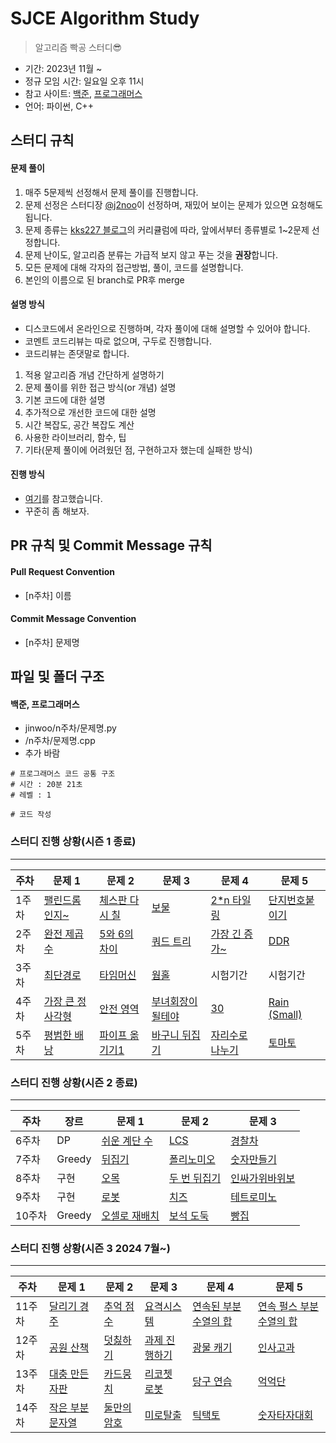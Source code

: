 # SJCE Algorithm Study

> 알고리즘 빡공 스터디😎

- 기간: 2023년 11월 ~
- 정규 모임 시간: 일요일 오후 11시
- 참고 사이트: [백준](https://www.acmicpc.net/), [프로그래머스](https://programmers.co.kr/)
- 언어: 파이썬, C++

## 스터디 규칙

#### 문제 풀이

1. 매주 5문제씩 선정해서 문제 풀이를 진행합니다.
2. 문제 선정은 스터디장 [@j2noo](https://github.com/j2noo)이 선정하며, 재밌어 보이는 문제가 있으면 요청해도 됩니다.
3. 문제 종류는 [kks227 블로그](https://m.blog.naver.com/kks227/220769859177)의 커리큘럼에 따라, 앞에서부터 종류별로 1~2문제 선정합니다.
4. 문제 난이도, 알고리즘 분류는 가급적 보지 않고 푸는 것을 **권장**합니다.
5. 모든 문제에 대해 각자의 접근방법, 풀이, 코드를 설명합니다.
6. 본인의 이름으로 된 branch로 PR후 merge

#### 설명 방식

- 디스코드에서 온라인으로 진행하며, 각자 풀이에 대해 설명할 수 있어야 합니다.
- 코멘트 코드리뷰는 따로 없으며, 구두로 진행합니다.
- 코드리뷰는 존댓말로 합니다.

1. 적용 알고리즘 개념 간단하게 설명하기
2. 문제 풀이를 위한 접근 방식(or 개념) 설명
3. 기본 코드에 대한 설명
4. 추가적으로 개선한 코드에 대한 설명
5. 시간 복잡도, 공간 복잡도 계산
6. 사용한 라이브러리, 함수, 팁
7. 기타(문제 풀이에 어려웠던 점, 구현하고자 했는데 실패한 방식)

#### 진행 방식

- [여기](https://github.com/soo5717/2021-Algorithm-Study#readme)를 참고했습니다.
- 꾸준히 좀 해보자.

## PR 규칙 및 Commit Message 규칙

#### Pull Request Convention

- [n주차] 이름

#### Commit Message Convention

- [n주차] 문제명

## 파일 및 폴더 구조

#### 백준, 프로그래머스

- jinwoo/n주차/문제명.py
- /n주차/문제명.cpp
- 추가 바람

```
# 프로그래머스 코드 공통 구조
# 시간 : 20분 21초
# 레벨 : 1

# 코드 작성
```

### 스터디 진행 상황(시즌 1 종료)

---

| **주차** | **문제 1**                                               | **문제 2**                                                 | **문제 3**                                                | **문제 4**                                                 | **문제 5**                                             |
| -------- | -------------------------------------------------------- | ---------------------------------------------------------- | --------------------------------------------------------- | ---------------------------------------------------------- | ------------------------------------------------------ |
| 1주차    | [팰린드롬인지~](https://www.acmicpc.net/problem/10988)   | [체스판 다시 칠](https://www.acmicpc.net/problem/1018) | [보물](https://www.acmicpc.net/problem/1026)              | [2\*n 타일링](https://www.acmicpc.net/problem/11726)       | [단지번호붙이기](https://www.acmicpc.net/problem/2667) |
| 2주차    | [완전 제곱수](https://www.acmicpc.net/problem/1977)      | [5와 6의 차이](https://www.acmicpc.net/problem/2864)       | [쿼드 트리](https://www.acmicpc.net/problem/1992)         | [가장 긴 증가~](https://www.acmicpc.net/problem/11053) | [DDR](https://www.acmicpc.net/problem/2342)            |
| 3주차    | [최단경로](https://www.acmicpc.net/problem/1753)         | [타임머신](https://www.acmicpc.net/problem/11657)          | [웜홀](https://www.acmicpc.net/problem/1865)              | 시험기간                                                   | 시험기간                                               |
| 4주차    | [가장 큰 정사각형](https://www.acmicpc.net/problem/1915) | [안전 영역](https://www.acmicpc.net/problem/2468)          | [부녀회장이 될테야](https://www.acmicpc.net/problem/2775) | [30](https://www.acmicpc.net/problem/10610)                | [Rain (Small)](https://acmicpc.net/problem/14324)      |
| 5주차    | [평범한 배낭](https://www.acmicpc.net/problem/12865)     | [파이프 옮기기1](https://www.acmicpc.net/problem/17070)    | [바구니 뒤집기](https://www.acmicpc.net/problem/10811)    | [자리수로 나누기](https://www.acmicpc.net/problem/1490)    | [토마토](https://acmicpc.net/problem/7576)             |

### 스터디 진행 상황(시즌 2 종료)

---

| **주차** | **장르** | **문제 1**                                            | **문제 2**                                           | **문제 3**                                              |
| -------- | -------- | ----------------------------------------------------- | ---------------------------------------------------- | ------------------------------------------------------- |
| 6주차    | DP       | [쉬운 계단 수](https://www.acmicpc.net/problem/10844) | [LCS](https://www.acmicpc.net/problem/9251)          | [경찰차](https://www.acmicpc.net/problem/2618)          |
| 7주차    | Greedy   | [뒤집기](https://www.acmicpc.net/problem/1439)        | [폴리노미오](https://www.acmicpc.net/problem/1343)   | [숫자만들기](https://www.acmicpc.net/problem/1511)      |
| 8주차    | 구현     | [오목](https://www.acmicpc.net/problem/2072)          | [두 번 뒤집기](https://www.acmicpc.net/problem/2505) | [인싸가위바위보](https://www.acmicpc.net/problem/16986) |
| 9주차    | 구현     | [로봇](https://www.acmicpc.net/problem/13567)         | [치즈](https://www.acmicpc.net/problem/2636)         | [테트로미노](https://www.acmicpc.net/problem/14500)     |
| 10주차    | Greedy       | [오셀로 재배치](https://www.acmicpc.net/problem/13413) | [보석 도둑](https://www.acmicpc.net/problem/1202) | [빵집](https://www.acmicpc.net/problem/3109) |

### 스터디 진행 상황(시즌 3 2024 7월~)

---

| **주차** | **문제 1**                                                                      | **문제 2**                                                                    | **문제 3**                                                                     | **문제 4**                                                                               | **문제 5**                                                                                  |
| -------- | ------------------------------------------------------------------------------- | ----------------------------------------------------------------------------- | ------------------------------------------------------------------------------ | ---------------------------------------------------------------------------------------- | ------------------------------------------------------------------------------------------- |
| 11주차   | [달리기 경주](https://school.programmers.co.kr/learn/courses/30/lessons/178871) | [추억 점수](https://school.programmers.co.kr/learn/courses/30/lessons/176963) | [요격시스템](https://school.programmers.co.kr/learn/courses/30/lessons/181188) | [연속된 부분수열의 합](https://school.programmers.co.kr/learn/courses/30/lessons/178870) | [연속 펄스 부분수열의 합](https://school.programmers.co.kr/learn/courses/30/lessons/161988) |
| 12주차   | [공원 산책](https://school.programmers.co.kr/learn/courses/30/lessons/172928) | [덧칧하기](https://school.programmers.co.kr/learn/courses/30/lessons/161989) | [과제 진행하기](https://school.programmers.co.kr/learn/courses/30/lessons/176962) | [광물 캐기](https://school.programmers.co.kr/learn/courses/30/lessons/172927) | [인사고과](https://school.programmers.co.kr/learn/courses/30/lessons/152995) |
| 13주차   | [대충 만든 자판](https://school.programmers.co.kr/learn/courses/30/lessons/160586) | [카드뭉치](https://school.programmers.co.kr/learn/courses/30/lessons/159994) | [리코쳇 로봇](https://school.programmers.co.kr/learn/courses/30/lessons/169199) | [당구 연습](https://school.programmers.co.kr/learn/courses/30/lessons/169198) | [억억단](https://school.programmers.co.kr/learn/courses/30/lessons/138475) |
| 14주차   | [작은 부분 문자열](https://school.programmers.co.kr/learn/courses/30/lessons/147355) | [둘만의암호](https://school.programmers.co.kr/learn/courses/30/lessons/155652) | [미로탈출](https://school.programmers.co.kr/learn/courses/30/lessons/159993) | [틱택토](https://school.programmers.co.kr/learn/courses/30/lessons/160585) | [숫자타자대회](https://school.programmers.co.kr/learn/courses/30/lessons/136797) |

